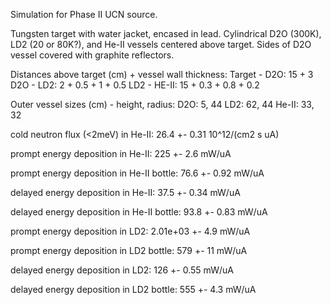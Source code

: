 Simulation for Phase II UCN source.

Tungsten target with water jacket, encased in lead.
Cylindrical D2O (300K), LD2 (20 or 80K?), and He-II vessels centered above target.
Sides of D2O vessel covered with graphite reflectors.

Distances above target (cm) + vessel wall thickness:
Target - D2O: 15 + 3
D2O - LD2: 2 + 0.5 + 1 + 0.5
LD2 - HE-II: 15 + 0.3 + 0.8 + 0.2

Outer vessel sizes (cm) - height, radius:
D2O: 5, 44
LD2: 62, 44
He-II: 33, 32

cold neutron flux (<2meV) in He-II:
26.4 +- 0.31 10^12/(cm2 s uA)

prompt energy deposition in He-II:
225 +- 2.6 mW/uA

prompt energy deposition in He-II bottle:
76.6 +- 0.92 mW/uA

delayed energy deposition in He-II:
37.5 +- 0.34 mW/uA

delayed energy deposition in He-II bottle:
93.8 +- 0.83 mW/uA

prompt energy deposition in LD2:
2.01e+03 +- 4.9 mW/uA

prompt energy deposition in LD2 bottle:
579 +- 11 mW/uA

delayed energy deposition in LD2:
126 +- 0.55 mW/uA

delayed energy deposition in LD2 bottle:
555 +- 4.3 mW/uA

